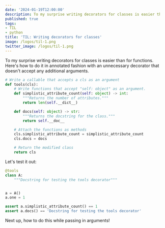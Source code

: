 ```yaml
---
date: '2024-01-19T12:00:00'
description: To my surprise writing decorators for classes is easier than for functions.
published: true
tags:
- TIL
- python
title: 'TIL: Writing decorators for classes'
image: /logos/til-1.png
twitter_image: /logos/til-1.png
---
```


To my surprise writing decorators for classes is easier than for functions. Here's how to do it in annotated fashion with an unnecessary decorator that doesn't accept any additional arguments.

```python
# Write a callable that accepts a cls as an argument 
def tools(cls):
    # Write functions that accept "self: object" as an argument.
    def simplistic_attribute_count(self: object) -> int:
        """Returns the number of attributes."""
        return len(self.__dict__)

    def docs(self: object) -> str:
        """Returns the docstring for the class."""
        return self.__doc__

    # Attach the functions as methods
    cls.simplistic_attribute_count = simplistic_attribute_count
    cls.docs = docs

    # Return the modified class
    return cls
```

Let's test it out:

```python
@tools
class A:
    """Docstring for testing the tools decorator"""


a = A()
a.one = 1

assert a.simplistic_attribute_count() == 1
assert a.docs() == 'Docstring for testing the tools decorator'
```

Next up, how to do this while passing in arguments!